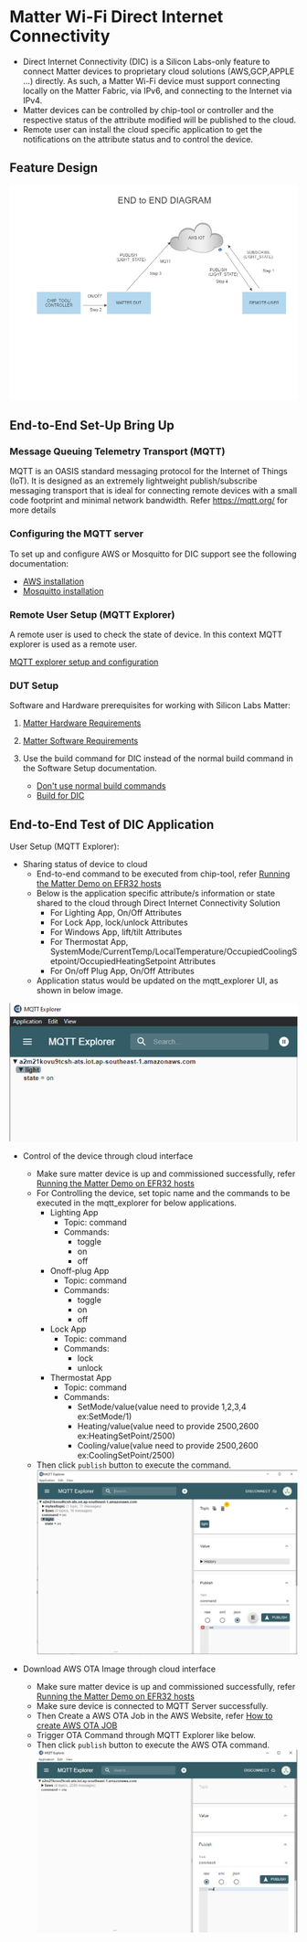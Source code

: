 # Matter Wi-Fi Direct Internet Connectivity

- Direct Internet Connectivity (DIC) is a Silicon Labs-only feature to connect Matter devices to proprietary cloud solutions (AWS,GCP,APPLE ...) directly. As such, a Matter Wi-Fi device must support connecting locally on the Matter Fabric, via IPv6, and connecting to the Internet via IPv4.
- Matter devices can be controlled by chip-tool or controller and the respective status of the attribute modified will be published to the cloud.
-  Remote user can install the cloud specific application to get the notifications on the attribute status and to control the device.

## Feature Design

![Silicon Labs - DIC design](./images/end-to-end-flow.png)

## End-to-End Set-Up Bring Up

### Message Queuing Telemetry Transport (MQTT)

MQTT is an OASIS standard messaging protocol for the Internet of Things (IoT). It is designed as an extremely lightweight publish/subscribe messaging transport that is ideal for connecting remote devices with a small code footprint and minimal network bandwidth. Refer https://mqtt.org/ for more details

### Configuring the MQTT server

To set up and configure AWS or Mosquitto for DIC support see the following documentation: 

- [AWS installation](./aws-configuration-registration.md)
- [Mosquitto installation](./mosquitto-setup.md)

### Remote User Setup (MQTT Explorer)

A remote user is used to check the state of device. In this context MQTT explorer is used as a remote user.

[MQTT explorer setup and configuration](./mqtt-explorer-setup.md)

### DUT Setup

Software and Hardware prerequisites for working with Silicon Labs Matter:

1. [Matter Hardware Requirements](/matter/<docspace-docleaf-version>/matter-prerequisites/hardware-requirements)
2. [Matter Software Requirements](/matter/<docspace-docleaf-version>/matter-prerequisites/software-requirements)
3. Use the build command for DIC instead of the normal build command in the Software Setup documentation.

   - [Don't use normal build commands](./../sld120-matter-wifi-getting-started/04-light-switch-step-by-step-example.md)
   - [Build for DIC](./build-dic.md)

## End-to-End Test of DIC Application

User Setup (MQTT Explorer):

  - Sharing status of device to cloud
    - End-to-end command to be executed from chip-tool, refer [Running the Matter Demo on EFR32 hosts](run-demo.md)
    - Below is the application specific attribute/s information or state shared to the cloud through Direct Internet Connectivity Solution
       - For Lighting App, On/Off Attributes
       - For Lock App, lock/unlock Attributes
       - For Windows App, lift/tilt Attributes
       - For Thermostat App, SystemMode/CurrentTemp/LocalTemperature/OccupiedCoolingSetpoint/OccupiedHeatingSetpoint Attributes
       - For On/off Plug App, On/Off Attributes
    - Application status would be updated on the mqtt_explorer UI, as shown in below image.

![DIC STATUS UPDATE](./images/mqtt-explorer-4.png)

 - Control of the device through cloud interface
     - Make sure matter device is up and commissioned successfully, refer [Running the Matter Demo on EFR32 hosts](run-demo.md)
     - For Controlling the device, set topic name and the commands to be executed in the mqtt_explorer for below applications.
       - Lighting App
         - Topic: command
         - Commands:
           - toggle
           - on
           - off
       - Onoff-plug App
         - Topic: command
         - Commands:
           - toggle
           - on
           - off
       - Lock App
         - Topic: command
         - Commands:
           - lock
           - unlock
       - Thermostat App
         - Topic: command
         - Commands:
           - SetMode/value(value need to provide 1,2,3,4 ex:SetMode/1)
           - Heating/value(value need to provide 2500,2600 ex:HeatingSetPoint/2500)
           - Cooling/value(value need to provide 2500,2600 ex:CoolingSetPoint/2500)
    - Then click `publish` button to execute the command.
   ![Silicon Labs - DIC design](./images/control-device-through-cloud.png)

 - Download AWS OTA Image through cloud interface
     - Make sure matter device is up and commissioned successfully, refer [Running the Matter Demo on EFR32 hosts](run-demo.md)
     - Make sure device is connected to MQTT Server successfully.
     - Then Create a AWS OTA Job in the AWS Website, refer [How to create AWS OTA JOB](aws-configuration-registration.md)
     - Trigger OTA Command through MQTT Explorer like below.
     - Then click `publish` button to execute the AWS OTA command.
   ![Silicon Labs - DIC design](./images/download-aws-ota-through-cloud.png)